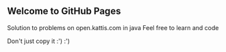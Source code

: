 ## Welcome to GitHub Pages

Solution to problems on open.kattis.com in java
Feel free to learn and code

Don't just copy it :') :')
